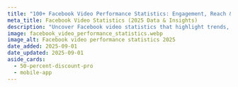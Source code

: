 ```yaml
---
title: "100+ Facebook Video Performance Statistics: Engagement, Reach & ROI"
meta_title: Facebook Video Statistics (2025 Data & Insights)
description: "Uncover Facebook video statistics that highlight trends, usage, and growth in 2025. Learn what drives performance and audience engagement. Read more today."
image: facebook_video_performance_statistics.webp
image_alt: Facebook video performance statistics 2025
date_added: 2025-09-01
date_updated: 2025-09-01
aside_cards:
  - 50-percent-discount-pro
  - mobile-app
---
```

